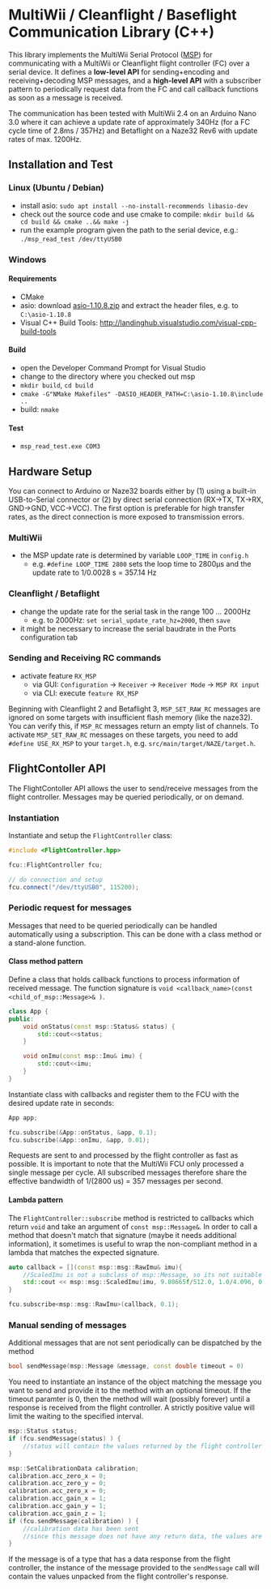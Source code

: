 # MultiWii / Cleanflight / Baseflight Communication Library (C++)

This library implements the MultiWii Serial Protocol ([MSP](http://www.multiwii.com/wiki/index.php?title=Multiwii_Serial_Protocol)) for communicating with a MultiWii or Cleanflight flight controller (FC) over a serial device.
It defines a **low-level API** for sending+encoding and receiving+decoding MSP messages, and a **high-level API** with a subscriber pattern to periodically request data from the FC and call callback functions as soon as a message is received.

The communication has been tested with MultiWii 2.4 on an Arduino Nano 3.0 where it can achieve a update rate of approximately 340Hz (for a FC cycle time of 2.8ms / 357Hz) and Betaflight on a Naze32 Rev6 with update rates of max. 1200Hz.

## Installation and Test
### Linux (Ubuntu / Debian)
- install asio: `sudo apt install --no-install-recommends libasio-dev`
- check out the source code and use cmake to compile: `mkdir build && cd build && cmake ..&& make -j`
- run the example program given the path to the serial device, e.g.: `./msp_read_test /dev/ttyUSB0`

### Windows
#### Requirements
- CMake
- asio: download [asio-1.10.8.zip](https://sourceforge.net/projects/asio/files/latest/download?source=files) and extract the header files, e.g. to `C:\asio-1.10.8`
- Visual C++ Build Tools: http://landinghub.visualstudio.com/visual-cpp-build-tools

#### Build
- open the Developer Command Prompt for Visual Studio
- change to the directory where you checked out msp
- `mkdir build`, `cd build`
- `cmake -G"NMake Makefiles" -DASIO_HEADER_PATH=C:\asio-1.10.8\include ..`
- build: `nmake`

#### Test
- `msp_read_test.exe COM3`

## Hardware Setup

You can connect to Arduino or Naze32 boards either by (1) using a built-in USB-to-Serial connector or (2) by direct serial connection (RX->TX, TX->RX, GND->GND, VCC->VCC). The first option is preferable for high transfer rates, as the direct connection is more exposed to transmission errors.

### MultiWii
- the MSP update rate is determined by variable `LOOP_TIME` in `config.h`
    - e.g. `#define LOOP_TIME 2800` sets the loop time to 2800µs and the update rate to 1/0.0028 s = 357.14 Hz

### Cleanflight / Betaflight
- change the update rate for the serial task in the range 100 ... 2000Hz
    - e.g. to 2000Hz: `set serial_update_rate_hz=2000`, then `save`
- it might be necessary to increase the serial baudrate in the Ports configuration tab

### Sending and Receiving RC commands
- activate feature `RX_MSP`
    - via GUI: `Configuration` -> `Receiver` -> `Receiver Mode` -> `MSP RX input`
    - via CLI: execute `feature RX_MSP`

Beginning with Cleanflight 2 and Betaflight 3, `MSP_SET_RAW_RC` messages are ignored on some targets with insufficient flash memory (like the naze32). You can verify this, if `MSP_RC` messages return an empty list of channels. To activate `MSP_SET_RAW_RC` messages on these targets, you need to add `#define USE_RX_MSP` to your `target.h`, e.g. `src/main/target/NAZE/target.h`.

## FlightContoller API

The FlightContoller API allows the user to send/receive messages from the flight controller. Messages may be queried periodically, or on demand.

### Instantiation
Instantiate and setup the `FlightController` class:
```C++
#include <FlightController.hpp>

fcu::FlightController fcu;

// do connection and setup
fcu.connect("/dev/ttyUSB0", 115200);
```

### Periodic request for messages
Messages that need to be queried periodically can be handled automatically using a subscription. This can be done with a class method or a stand-alone function.


#### Class method pattern
Define a class that holds callback functions to process information of received message. The function signature is `void <callback_name>(const <child_of_msp::Message>& )`.
```C++
class App {
public:
    void onStatus(const msp::Status& status) {
        std::cout<<status;
    }

    void onImu(const msp::Imu& imu) {
        std::cout<<imu;
    }
}
```

Instantiate class with callbacks and register them to the FCU with the desired update rate in seconds:
```C++
App app;

fcu.subscribe(&App::onStatus, &app, 0.1);
fcu.subscribe(&App::onImu, &app, 0.01);
```

Requests are sent to and processed by the flight controller as fast as possible. It is important to note that the MultiWii FCU only processed a single message per cycle. All subscribed messages therefore share the effective bandwidth of 1/(2800 us) = 357 messages per second.

#### Lambda pattern

The `FlightController::subscribe` method is restricted to callbacks which return `void` and take an argument of `const msp::Message&`. In order to call a method that doesn't match that signature (maybe it needs additional information), it sometimes is useful to wrap the non-compliant method in a lambda that matches the expected signature.

```C++
auto callback = [](const msp::msg::RawImu& imu){
    //ScaledImu is not a subclass of msp::Message, so its not suitable for use as a callback argument
    std::cout << msp::msg::ScaledImu(imu, 9.80665f/512.0, 1.0/4.096, 0.92f/10.0f);
}

fcu.subscribe<msp::msg::RawImu>(callback, 0.1);
```


### Manual sending of messages
Additional messages that are not sent periodically can be dispatched by the method
```C++
bool sendMessage(msp::Message &message, const double timeout = 0)
```
You need to instantiate an instance of the object matching the message you want to send and provide it to the method with an optional timeout. If the timeout paramter is 0, then the method will wait (possibly forever) until a response is received from the flight controller. A strictly positive value will limit the waiting to the specified interval.

```C++
msp::Status status;
if (fcu.sendMessage(status) ) {
    //status will contain the values returned by the flight controller
}

msp::SetCalibrationData calibration;
calibration.acc_zero_x = 0;
calibration.acc_zero_y = 0;
calibration.acc_zero_x = 0;
calibration.acc_gain_x = 1;
calibration.acc_gain_y = 1;
calibration.acc_gain_z = 1;
if (fcu.sendMessage(calibration) ) {
    //calibration data has been sent
    //since this message does not have any return data, the values are unchanged
}
```

If the message is of a type that has a data response from the flight controller, the instance of the message provided to the `sendMessage` call will contain the values unpacked from the flight controller's response.
